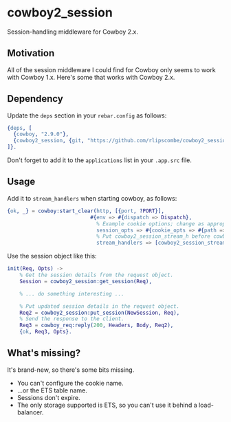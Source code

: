 # cowboy2_session

Session-handling middleware for Cowboy 2.x.

## Motivation

All of the session middleware I could find for Cowboy only seems to work with Cowboy 1.x. Here's some that works with Cowboy 2.x.

## Dependency

Update the `deps` section in your `rebar.config` as follows:

```erlang
{deps, [
  {cowboy, "2.9.0"},
  {cowboy2_session, {git, "https://github.com/rlipscombe/cowboy2_session.git"}}
]}.
```

Don't forget to add it to the `applications` list in your `.app.src` file.

## Usage

Add it to `stream_handlers` when starting cowboy, as follows:

```erlang
{ok, _} = cowboy:start_clear(http, [{port, ?PORT}],
                           #{env => #{dispatch => Dispatch},
                             % Example cookie options; change as appropriate
                             session_opts => #{cookie_opts => #{path => "/", http_only => true}},
                             % Put cowboy2_session_stream_h before cowboy_stream_h.
                             stream_handlers => [cowboy2_session_stream_h, cowboy_stream_h]}),
```

Use the session object like this:

```erlang
init(Req, Opts) ->
    % Get the session details from the request object.
    Session = cowboy2_session:get_session(Req),

    % ... do something interesting ...

    % Put updated session details in the request object.
    Req2 = cowboy2_session:put_session(NewSession, Req),
    % Send the response to the client.
    Req3 = cowboy_req:reply(200, Headers, Body, Req2),
    {ok, Req3, Opts}.
```

## What's missing?

It's brand-new, so there's some bits missing.

- You can't configure the cookie name.
- ...or the ETS table name.
- Sessions don't expire.
- The only storage supported is ETS, so you can't use it behind a load-balancer.
